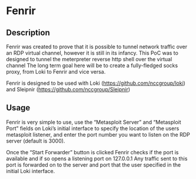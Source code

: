 # Fenrir

## Description
Fenrir was created to prove that it is possible to tunnel network traffic over an RDP virtual channel, however it is still in its infancy. This PoC was to designed to tunnel the meterpreter reverse http shell over the virtual channel The long term goal here will be to create a fully-fledged socks proxy, from Loki to Fenrir and vice versa.

Fenrir is designed to be used with Loki (https://github.com/nccgroup/loki) and Sleipnir	(https://github.com/nccgroup/Sleipnir)
 

## Usage
Fenrir is very simple to use, use the “Metasploit Server” and “Metasploit Port” fields on Loki’s initial interface to specify the location of the users metasploit listener, and enter the port number you want to listen on the RDP server (default is 3000).
 
Once the “Start Forwarder” button is clicked Fenrir checks if the port is available and if so opens a listening port on 127.0.0.1
Any traffic sent to this port is forwarded on to the server and port that the user specified in the initial Loki interface.
